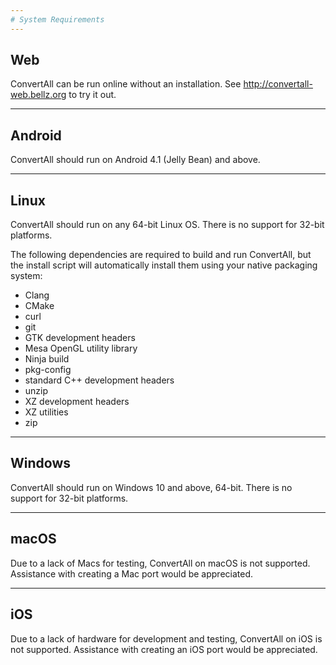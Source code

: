 ```yaml
---
# System Requirements
---
```


## Web

ConvertAll can be run online without an installation.  See
<http://convertall-web.bellz.org> to try it out.

---

## Android

ConvertAll should run on Android 4.1 (Jelly Bean) and above.

---

## Linux

ConvertAll should run on any 64-bit Linux OS.  There is no support for 32-bit
platforms.

The following dependencies are required to build and run ConvertAll, but the
install script will automatically install them using your native packaging
system:
* Clang
* CMake
* curl
* git
* GTK development headers
* Mesa OpenGL utility library
* Ninja build
* pkg-config
* standard C++ development headers
* unzip
* XZ development headers
* XZ utilities
* zip

---

## Windows

ConvertAll should run on Windows 10 and above, 64-bit.  There is no support for
32-bit platforms.

---

## macOS

Due to a lack of Macs for testing, ConvertAll on macOS is not supported.
Assistance with creating a Mac port would be appreciated.

---

## iOS

Due to a lack of hardware for development and testing, ConvertAll on iOS is not
supported.  Assistance with creating an iOS port would be appreciated.

